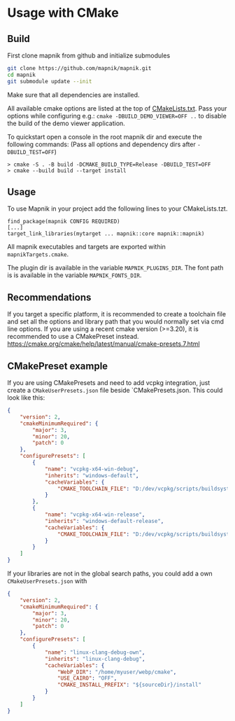 # Usage with CMake
## Build
First clone mapnik from github and initialize submodules

```bash
git clone https://github.com/mapnik/mapnik.git
cd mapnik
git submodule update --init
```

Make sure that all dependencies are installed.

All available cmake options are listed at the top of [CMakeLists.txt](../CMakeLists.txt). 
Pass your options while configuring e.g.: `cmake -DBUILD_DEMO_VIEWER=OFF ..` to disable the build of the demo viewer application.

To quickstart open a console in the root mapnik dir and execute the following commands: (Pass all options and dependency dirs after `-DBUILD_TEST=OFF`)
```
> cmake -S . -B build -DCMAKE_BUILD_TYPE=Release -DBUILD_TEST=OFF
> cmake --build build --target install
```

## Usage

To use Mapnik in your project add the following lines to your CMakeLists.tzt.
```
find_package(mapnik CONFIG REQUIRED)
[...]
target_link_libraries(mytarget ... mapnik::core mapnik::mapnik)
```

All mapnik executables and targets are exported within `mapnikTargets.cmake`. 

The plugin dir is available in the variable `MAPNIK_PLUGINS_DIR`. 
The font path is is available in the variable `MAPNIK_FONTS_DIR`. 

## Recommendations

If you target a specific platform, it is recommended to create a toolchain file and set all the options and library path that you would normally set via cmd line options.
If you are using a recent cmake version (>=3.20), it is recommended to use a CMakePreset instead. https://cmake.org/cmake/help/latest/manual/cmake-presets.7.html


## CMakePreset example

If you are using CMakePresets and need to add vcpkg integration, just create a `CMakeUserPresets.json` file beside `CMakePresets.json. 
This could look like this:
```json
{
    "version": 2,
    "cmakeMinimumRequired": {
        "major": 3,
        "minor": 20,
        "patch": 0
    },
    "configurePresets": [
        {
            "name": "vcpkg-x64-win-debug",
            "inherits": "windows-default",
            "cacheVariables": {
                "CMAKE_TOOLCHAIN_FILE": "D:/dev/vcpkg/scripts/buildsystems/vcpkg.cmake"
            }
        },
        {
            "name": "vcpkg-x64-win-release",
            "inherits": "windows-default-release",
            "cacheVariables": {
                "CMAKE_TOOLCHAIN_FILE": "D:/dev/vcpkg/scripts/buildsystems/vcpkg.cmake"
            }
        }
    ]
}
```


If your libraries are not in the global search paths, you could add a own `CMakeUserPresets.json` with 

```json
{
    "version": 2,
    "cmakeMinimumRequired": {
        "major": 3,
        "minor": 20,
        "patch": 0
    },
    "configurePresets": [
        {
            "name": "linux-clang-debug-own",
            "inherits": "linux-clang-debug",
            "cacheVariables": {
                "WebP_DIR": "/home/myuser/webp/cmake",
                "USE_CAIRO": "OFF",
                "CMAKE_INSTALL_PREFIX": "${sourceDir}/install"
            }
        }
    ]
}
```
